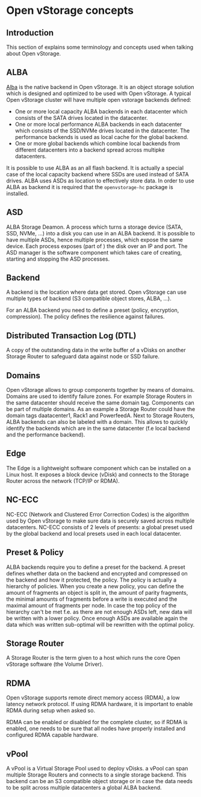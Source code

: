 # Open vStorage concepts

## Introduction
This section of explains some terminology and concepts used when talking about Open vStorage.

## ALBA
[Alba](https://github.com/openvstorage/alba) is the native backend in Open vStorage.  It is an object storage solution which is designed and optimized to be used with Open vStorage. A typical Open vStorage cluster will have multiple open vstorage backends defined:
* One or more local capacity ALBA backends in each datacenter which consists of the SATA drives located in the datacenter.
* One or more local performance ALBA backends in each datacenter which consists of the SSD/NVMe drives located in the datacenter. The performance backends is used as local cache for the global backend.
* One or more global backends which combine local backends from different datacenters into a backend spread across multipke datacenters.

It is possible to use ALBA as an all flash backend. It is actually a special case of the local capacity backend where SSDs are used instead of SATA drives. ALBA uses ASDs as location to effectively store data. In order to use ALBA as backend it is required that the `openvstorage-hc` package is installed.

## ASD
ALBA Storage Deamon. A process which turns a storage device (SATA, SSD, NVMe, ...) into a disk you can use in an ALBA backend. It is possible to have multiple ASDs, hence multiple processes, which expose the same device. Each process exposes (part of ) the disk over an IP and port.
The ASD manager is the software component which takes care of creating, starting and stopping the ASD processes.

## Backend
A backend is the location where data get stored. Open vStorage can use multiple types of backend (S3 compatible object stores, ALBA, ...).

For an ALBA backend you need to define a preset (policy, encryption, compression). The policy defines the resilience against failures.

## Distributed Transaction Log (DTL)
A copy of the outstanding data in the write buffer of a vDisks on another Storage Router to safeguard data against node or SSD failure.

## Domains
Open vStorage allows to group components together by means of domains. Domains are used to identify failure zones. For example Storage Routers in the same datacenter should receive the same domain tag. Components can be part of multiple domains. As an example a Storage Router could have the domain tags daatacenter1, Rack1 and PowerfeedA.
Next to Storage Routers, ALBA backends can also be labeled with a domain. This allows to quickly identify the backends which are in the same datacenter (f.e local backend and the performance backend).

## Edge
The Edge is a lightweight software component which can be installed on a Linux host. It exposes a block device (vDisk) and connects to the Storage Router across the network (TCP/IP or RDMA).

## NC-ECC
NC-ECC (Network and Clustered Error Correction Codes) is the algorithm used by Open vStorage to make sure data is securely saved across multiple datacenters. NC-ECC consists of 2 levels of presents: a global preset used by the global backend and local presets used in each local datacenter.

## Preset & Policy
ALBA backends require you to define a preset for the backend. A preset defines whether data on the backend and encrypted and compressed on the backend and how it protected, the policy. The policy is actually a hierarchy of policies.  When you create a new policy, you can  define the amount of fragments an object is split in, the amount of parity fragments, the minimal amounts of fragments before a write is executed and the maximal amount of fragments per node. In case the top policy of the hierarchy can't be met f.e. as there are not enough ASDs left, new data will be written with a lower policy. Once enough ASDs are available again the data which was written sub-optimal will be rewritten with the optimal policy.

## Storage Router
A Storage Router is the term given to a host which runs the core Open vStorage software (the Volume Driver).

## RDMA
Open vStorage supports remote direct memory access (RDMA), a low latency network protocol. If using RDMA hardware, it is important to enable RDMA during setup when asked so.

RDMA can be enabled or disabled for the complete cluster, so if RDMA is enabled, one needs to be sure that all nodes have
properly installed and configured RDMA capable hardware.

## vPool
A vPool is a Virtual Storage Pool used to deploy vDisks. a vPool can span multiple Storage Routers and connects to a single storage backend. This backend can be an S3 compatible object storage or in case the data needs to be split across multiple datacenters a global ALBA backend.